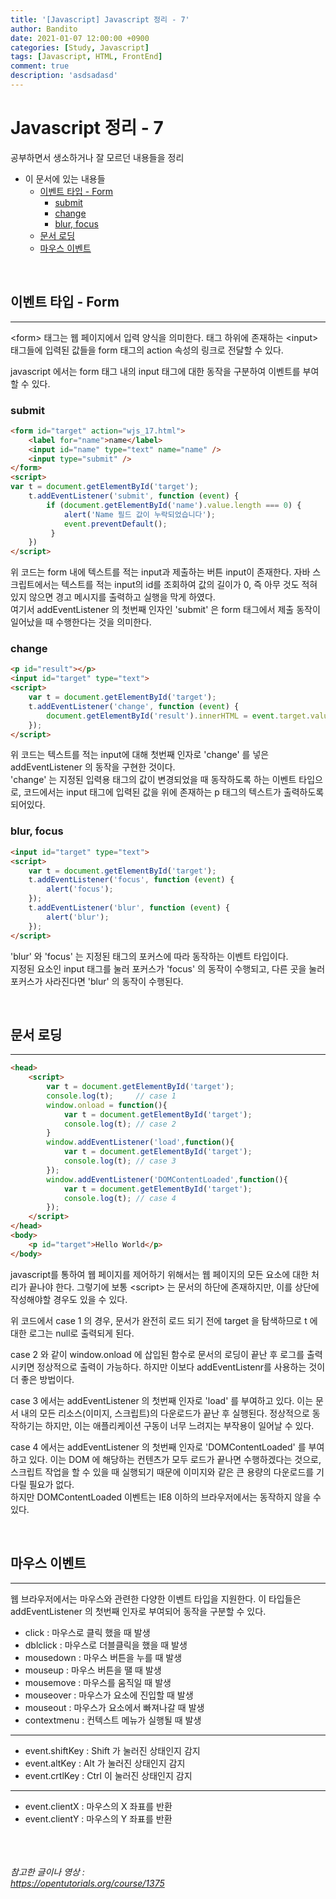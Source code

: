 ```yaml
---
title: '[Javascript] Javascript 정리 - 7'
author: Bandito
date: 2021-01-07 12:00:00 +0900
categories: [Study, Javascript]
tags: [Javascript, HTML, FrontEnd]
comment: true
description: 'asdsadasd'
---
```


# Javascript 정리 - 7

공부하면서 생소하거나 잘 모르던 내용들을 정리

+ 이 문서에 있는 내용들
    - [이벤트 타입 - Form](#이벤트-타입---form)
        + [submit](#submit)
        + [change](#change)
        + [blur, focus](#blurfocus)
    - [문서 로딩](#문서-로딩)
    - [마우스 이벤트](#마우스-이벤트)



<br/>

## 이벤트 타입 - Form
***

&lt;form&gt; 태그는 웹 페이지에서 입력 양식을 의미한다. 태그 하위에 존재하는 &lt;input&gt; 태그들에 입력된 값들을 form 태그의 action 속성의 링크로 전달할 수 있다.     

javascript 에서는 form 태그 내의 input 태그에 대한 동작을 구분하여 이벤트를 부여할 수 있다.   

### submit 
```html
<form id="target" action="wjs_17.html">
    <label for="name">name</label>
    <input id="name" type="text" name="name" />
    <input type="submit" />
</form>
<script>
var t = document.getElementById('target');
    t.addEventListener('submit', function (event) {
        if (document.getElementById('name').value.length === 0) {
            alert('Name 필드 값이 누락되었습니다');
            event.preventDefault();
         }
    })
</script>
```

위 코드는 form 내에 텍스트를 적는 input과 제출하는 버튼 input이 존재한다. 자바 스크립트에서는 텍스트를 적는 input의 id를 조회하여 값의 길이가 0, 즉 아무 것도 적혀있지 않으면 경고 메시지를 출력하고 실행을 막게 하였다.   
여기서 addEventListener 의 첫번째 인자인 'submit' 은 form 태그에서 제출 동작이 일어났을 때 수행한다는 것을 의미한다.   

### change
```html
<p id="result"></p>
<input id="target" type="text">
<script>
    var t = document.getElementById('target');
    t.addEventListener('change', function (event) {
        document.getElementById('result').innerHTML = event.target.value;
    });
</script>
```

위 코드는 텍스트를 적는 input에 대해 첫번째 인자로 'change' 를 넣은 addEventListener 의 동작을 구현한 것이다.   
'change' 는 지정된 입력용 태그의 값이 변경되었을 때 동작하도록 하는 이벤트 타입으로, 코드에서는 input 태그에 입력된 값을 위에 존재하는 p 태그의 텍스트가 출력하도록 되어있다.   

### blur, focus
```html
<input id="target" type="text">
<script>
    var t = document.getElementById('target');
    t.addEventListener('focus', function (event) {
        alert('focus');
    });
    t.addEventListener('blur', function (event) {
        alert('blur');
    });
</script>
```

'blur' 와 'focus' 는 지정된 태그의 포커스에 따라 동작하는 이벤트 타입이다.   
지정된 요소인 input 태그를 눌러 포커스가 'focus' 의 동작이 수행되고, 다른 곳을 눌러 포커스가 사라진다면 'blur' 의 동작이 수행된다. 


<br/>

## 문서 로딩
***
```html
<head>
    <script>
        var t = document.getElementById('target');
        console.log(t);     // case 1
        window.onload = function(){
            var t = document.getElementById('target');
            console.log(t); // case 2
        }
        window.addEventListener('load',function(){
            var t = document.getElementById('target');
            console.log(t); // case 3
        });
        window.addEventListener('DOMContentLoaded',function(){
            var t = document.getElementById('target');
            console.log(t); // case 4
        }); 
    </script>
</head>
<body>
    <p id="target">Hello World</p>
</body>
```

javascript를 통하여 웹 페이지를 제어하기 위해서는 웹 페이지의 모든 요소에 대한 처리가 끝나야 한다. 그렇기에 보통 &lt;script&gt; 는 문서의 하단에 존재하지만, 이를 상단에 작성해야할 경우도 있을 수 있다.   

위 코드에서 case 1 의 경우, 문서가 완전히 로드 되기 전에 target 을 탐색하므로 t 에 대한 로그는 null로 출력되게 된다.   

case 2 와 같이 window.onload 에 삽입된 함수로 문서의 로딩이 끝난 후 로그를 출력시키면 정상적으로 출력이 가능하다. 하지만 이보다 addEventListenr를 사용하는 것이 더 좋은 방법이다.   

case 3 에서는 addEventListener 의 첫번째 인자로 'load' 를 부여하고 있다. 이는 문서 내의 모든 리소스(이미지, 스크립트)의 다운로드가 끝난 후 실행된다. 정상적으로 동작하기는 하지만, 이는 애플리케이션 구동이 너무 느려지는 부작용이 일어날 수 있다.   

case 4 에서는 addEventListener 의 첫번째 인자로 'DOMContentLoaded' 를 부여하고 있다. 이는 DOM 에 해당하는 컨텐츠가 모두 로드가 끝나면 수행하겠다는 것으로, 스크립트 작업을 할 수 있을 때 실행되기 때문에 이미지와 같은 큰 용량의 다운로드를 기다릴 필요가 없다.   
하지만 DOMContentLoaded 이벤트는 IE8 이하의 브라우저에서는 동작하지 않을 수 있다.   

<br/>

## 마우스 이벤트
***

웹 브라우저에서는 마우스와 관련한 다양한 이벤트 타입을 지원한다. 이 타입들은 addEventListener 의 첫번째 인자로 부여되어 동작을 구분할 수 있다.   

+ click : 마우스로 클릭 했을 때 발생
+ dblclick : 마우스로 더블클릭을 했을 때 발생
+ mousedown : 마우스 버튼을 누를 때 발생
+ mouseup : 마우스 버튼을 땔 때 발생
+ mousemove : 마우스를 움직일 때 발생
+ mouseover : 마우스가 요소에 진입할 때 발생
+ mouseout : 마우스가 요소에서 빠져나갈 때 발생
+ contextmenu : 컨텍스트 메뉴가 실행될 때 발생   

***

+ event.shiftKey : Shift 가 눌러진 상태인지 감지
+ event.altKey : Alt 가 눌러진 상태인지 감지
+ event.crtlKey : Ctrl 이 눌러진 상태인지 감지 

***


+ event.clientX : 마우스의 X 좌표를 반환
+ event.clientY : 마우스의 Y 좌표를 반환







<br/><br/><br/>
_참고한 글이나 영상 :_   
_<https://opentutorials.org/course/1375>_   
